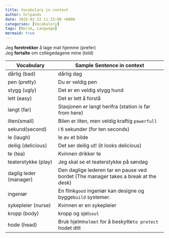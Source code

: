```yaml
---
title: Vocabulary in context
author: hclpandv
date: 2025-02-22 11:33:00 +0800
categories: [Vocabulory]
tags: [Norsk, Language]
mermaid: true
---
```


<link rel="stylesheet" href="https://cdnjs.cloudflare.com/ajax/libs/font-awesome/6.0.0-beta3/css/all.min.css">
<script src="{{ '/assets/js/custom.js' | relative_url }}"></script>

Jeg **foretrekker** å lage mat hjemme (prefer)  
Jeg **fortalte** om collegedagene mine (told)  

| Vocabulary   | Sample Sentence in context  |
|    ---       |       ---                   |
| dårlig (bad) | dårlig dag                  |
| pen (pretty) | Du er veldig pen            |
| stygg (ugly) | Det er en veldig stygg hund |
| lett (easy)  | Det er lett å forstå        |
| langt (far)  | Stasjonen er langt herifra (station is far from here) |
| liten(small) | Bilen er liten, men veldig kraftig `powerfull` |
| sekund(second) | i ti sekunder (for ten seconds) |
| le (laugh)   | le av et bilde |
| deilig (delicious)   | Det ser deilig ut! (it looks delicious) |
| te (tea)   | Kvinnen drikker te |
| teaterstykke (play)   | Jeg skal se et teaterstykke på søndag |
| daglig leder (manager) | Den daglige lederen tar en pause ved bordet (The manager takes a break at the desk) |
| ingeniør   | En flink`good` ingeniør kan designe og bygge`build` systemer. |
| sykepleier (nurse) | Kvinnen er en sykepleier |
| kropp (body) | kropp og sjel`soul` |
| hode (head) | Bruk hjelm`helmet` for å beskytte`to protect` hodet ditt|





